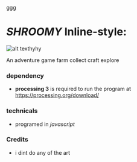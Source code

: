 
ggg

# *SHROOMY* Inline-style: 
![alt text](https://www.google.com/url?sa=i&rct=j&q=&esrc=s&source=images&cd=&cad=rja&uact=8&ved=0ahUKEwjw0q3ezKfUAhVF02MKHVeUBAcQjRwIBw&url=http%3A%2F%2Fwww.iconarchive.com%2Fshow%2Foutline-icons-by-iconsmind%2FMushroom-icon.html&psig=AFQjCNF_sewkyTAaKo1GDhqnToQLMG_K2w&ust=1496782820995338")hyhy

An adventure game farm collect craft explore

### dependency 
- **processing 3** is required to run the program at https://processing.org/download/


### technicals

- programed in  *javascript*


### Credits
* i dint do any of the art
